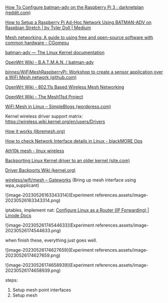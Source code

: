 [How To Configure batman-adv on the Raspberry Pi 3 : darknetplan (reddit.com)](https://www.reddit.com/r/darknetplan/comments/68s6jp/how_to_configure_batmanadv_on_the_raspberry_pi_3/)

[How to Setup a Raspberry Pi Ad-Hoc Network Using BATMAN-ADV on Raspbian Stretch | by Tyler Doll | Medium](https://medium.com/@tdoll/how-to-setup-a-raspberry-pi-ad-hoc-network-using-batman-adv-on-raspbian-stretch-lite-dce6eb896687)

[Mesh networking: A guide to using free and open-source software with common hardware - CGomesu](https://cgomesu.com/blog/Mesh-networking-openwrt-batman/#software)

[batman-adv — The Linux Kernel documentation](https://www.kernel.org/doc/html/v4.15/networking/batman-adv.html)

[OpenWrt Wiki - B.A.T.M.A.N. / batman-adv](https://openwrt.org/docs/guide-user/network/wifi/mesh/batman)

[binnes/WiFiMeshRaspberryPi: Workshop to create a sensor application over a WiFi Mesh network (github.com)](https://github.com/binnes/WiFiMeshRaspberryPi/tree/master)

[OpenWrt Wiki - 802.11s Based Wireless Mesh Networking](https://openwrt.org/docs/guide-user/network/wifi/mesh/80211s)

[OpenWrt Wiki - The Mesh11sd Project](https://openwrt.org/docs/guide-user/network/wifi/mesh/mesh11sd)

[WiFi Mesh in Linux – SimpleBlogs (wordpress.com)](https://kasiviswanathanblog.wordpress.com/2021/02/04/wifi-mesh-in-linux/)



Kernel wireless driver support matrix: https://wireless.wiki.kernel.org/en/users/Drivers

[How it works (libremesh.org)](https://libremesh.org/howitworks.html)

[How to check Network Interface details in Linux - blackMORE Ops](https://www.blackmoreops.com/2021/09/06/how-to-check-network-interface-details-in-linux/)



[Ath10k mesh - linux wireless](https://wireless.wiki.kernel.org/en/users/drivers/ath10k/mesh)

[Backporting Linux Kernel driver to an older kernel (site.com)](https://microchip.my.site.com/s/article/Backporting-Linux-Kernel-driver-to-an-older-kernel)





[Driver Backports Wiki (kernel.org)](https://backports.wiki.kernel.org/index.php/Main_Page)

[wireless/wifi/mesh – Gateworks](http://trac.gateworks.com/wiki/wireless/wifi/mesh) (Bring up mesh interface using wpa_supplicant)





![image-20230526163343314](Experiment references.assets/image-20230526163343314.png)

iptables, implement nat: [Configure Linux as a Router (IP Forwarding) | Linode Docs](https://www.linode.com/docs/guides/linux-router-and-ip-forwarding/#enable-ip-forwarding)

![image-20230526174544633](Experiment references.assets/image-20230526174544633.png)

when finish these, everything just goes well.



![image-20230526174627659](Experiment references.assets/image-20230526174627659.png)





![image-20230526174658939](Experiment references.assets/image-20230526174658939.png)







steps:

1. Setup mesh point interfaces
2. Setup mesh 
